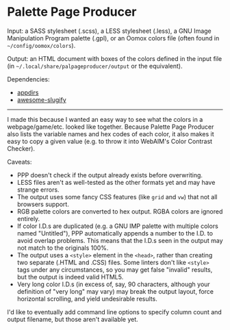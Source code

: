 # Palette Page Producer

Input: a SASS stylesheet (.scss), a LESS stylesheet (.less), a GNU Image Manipulation Program palette (.gpl), or an Oomox colors file (often found in `~/config/oomox/colors`).

Output: an HTML document with boxes of the colors defined in the input file (in `~/.local/share/palpageproducer/output` or the equivalent).

Dependencies:

+ [appdirs](https://pypi.org/project/appdirs/)
+ [awesome-slugify](https://pypi.org/project/awesome-slugify/)

----

I made this because I wanted an easy way to see what the colors in a webpage/game/etc. looked like together. Because Palette Page Producer also lists the variable names and hex codes of each color, it also makes it easy to copy a given value (e.g. to throw it into WebAIM's Color Contrast Checker).

Caveats:

+ PPP doesn't check if the output already exists before overwriting.
+ LESS files aren't as well-tested as the other formats yet and may have strange errors.
+ The output uses some fancy CSS features (like `grid` and `vw`) that not all browsers support.
+ RGB palette colors are converted to hex output. RGBA colors are ignored entirely.
+ If color I.D.s are duplicated (e.g. a GNU IMP palette with multiple colors named "Untitled"), PPP automatically appends a number to the I.D. to avoid overlap problems. This means that the I.D.s seen in the output may not match to the originals 100%.
+ The output uses a `<style>` element in the `<head>`, rather than creating two separate (.HTML and .CSS) files. Some linters don't like `<style>` tags under any circumstances, so you may get false "invalid" results, but the output is indeed valid HTML5.
+ Very long color I.D.s (in excess of, say, 90 characters, although your definition of "very long" may vary) may break the output layout, force horizontal scrolling, and yield undesirable results.

I'd like to eventually add command line options to specify column count and output filename, but those aren't available yet.